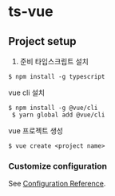 # ts-vue

## Project setup
1. 준비
타입스크립트 설치
```console
$ npm install -g typescript
```
vue cli 설치
```console
$ npm install -g @vue/cli 
 $ yarn global add @vue/cli

```
vue 프로젝트 생성
```console
$ vue create <project name> 
```

### Customize configuration
See [Configuration Reference](https://cli.vuejs.org/config/).
